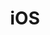 ---
layout: list
title: iOS
slug: ios
description: >
  Everything about development
sitemap: false
order: 2
---